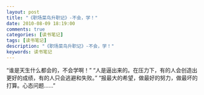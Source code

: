 ```yaml
---
layout: post
title: "《职场菜鸟升职记》-不会，学！"
date: 2010-08-09 18:19:00 
comments: true
categories: [读书笔记]
tags: [读书笔记]
description: "《职场菜鸟升职记》-不会，学！"
keywords: 读书笔记
---
```


   “谁是天生什么都会的，不会学啊！”
   “人是逼出来的。在压力下，有的人会创造出更好的成绩，有的人只会逃避和失败。”
   “报最大的希望，做最好的努力，做最坏的打算。心态问题......”

